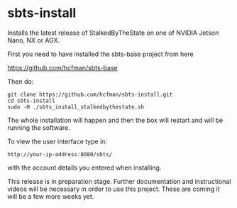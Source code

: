 # sbts-install

Installs the latest release of StalkedByTheState on one of NVIDIA Jetson Nano, NX or AGX.

First you need to have installed the sbts-base project from here

https://github.com/hcfman/sbts-base

Then do:

```
git clone https://github.com/hcfman/sbts-install.git
cd sbts-install
sudo -H ./sbts_install_stalkedbythestate.sh
```

The whole installation will happen and then the box will restart and will be running the software.

To view the user interface type in:

```
http://your-ip-address:8080/sbts/
```

with the account details you entered when installing.

This release is in preparation stage. Further documentation and instructional videos will be necessary in order to use this project. These are coming it will be a few more weeks yet.

